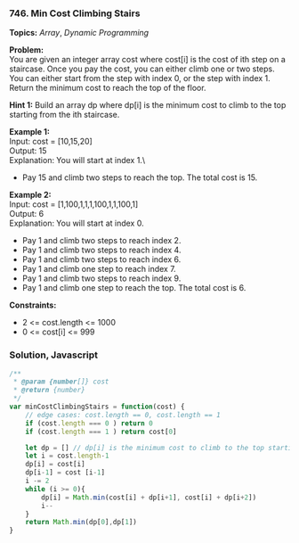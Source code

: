 ### 746. Min Cost Climbing Stairs

**Topics:** *Array*, *Dynamic Programming*

**Problem:**\
You are given an integer array cost where cost[i] is the cost of ith step on a staircase. Once you pay the cost, you can either climb one or two steps.\
You can either start from the step with index 0, or the step with index 1.\
Return the minimum cost to reach the top of the floor.

**Hint 1:** Build an array dp where dp[i] is the minimum cost to climb to the top starting from the ith staircase.

**Example 1:**\
Input: cost = [10,15,20]\
Output: 15\
Explanation: You will start at index 1.\
- Pay 15 and climb two steps to reach the top.
The total cost is 15.

**Example 2:**\
Input: cost = [1,100,1,1,1,100,1,1,100,1]\
Output: 6\
Explanation: You will start at index 0.
- Pay 1 and climb two steps to reach index 2.
- Pay 1 and climb two steps to reach index 4.
- Pay 1 and climb two steps to reach index 6.
- Pay 1 and climb one step to reach index 7.
- Pay 1 and climb two steps to reach index 9.
- Pay 1 and climb one step to reach the top.
The total cost is 6.

**Constraints:**
* 2 <= cost.length <= 1000
* 0 <= cost[i] <= 999

### Solution, Javascript
```javascript
/**
 * @param {number[]} cost
 * @return {number}
 */
var minCostClimbingStairs = function(cost) {
    // edge cases: cost.length == 0, cost.length == 1
    if (cost.length === 0 ) return 0
    if (cost.length === 1 ) return cost[0]

    let dp = [] // dp[i] is the minimum cost to climb to the top starting from the ith staircase
    let i = cost.length-1
    dp[i] = cost[i]
    dp[i-1] = cost [i-1]
    i -= 2
    while (i >= 0){
        dp[i] = Math.min(cost[i] + dp[i+1], cost[i] + dp[i+2])
        i--
    }
    return Math.min(dp[0],dp[1])
}
```
